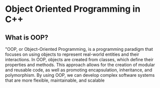 # Object Oriented Programming in C++
## What is OOP?
"OOP, or Object-Oriented Programming, is a programming paradigm that focuses on using objects to represent real-world entities and their interactions. In OOP, objects are created from classes, which define their properties and methods. This approach allows for the creation of modular and reusable code, as well as promoting encapsulation, inheritance, and polymorphism. By using OOP, we can develop complex software systems that are more flexible, maintainable, and scalable
